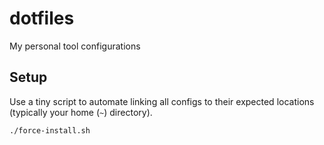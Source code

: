 # dotfiles

My personal tool configurations



## Setup

Use a tiny script to automate linking all configs to their expected locations
(typically your home (`~`) directory).

```
./force-install.sh
```
 
